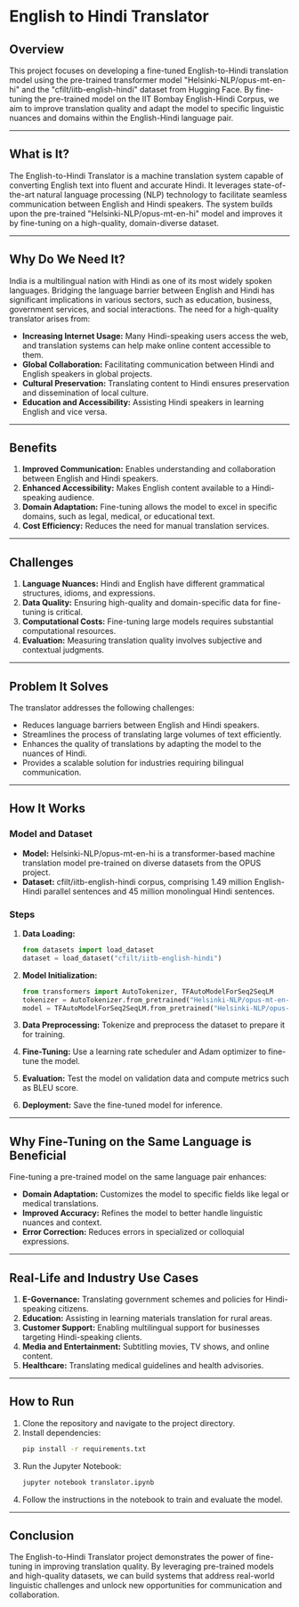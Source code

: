# English to Hindi Translator

## Overview

This project focuses on developing a fine-tuned English-to-Hindi translation model using the pre-trained transformer model "Helsinki-NLP/opus-mt-en-hi" and the "cfilt/iitb-english-hindi" dataset from Hugging Face. By fine-tuning the pre-trained model on the IIT Bombay English-Hindi Corpus, we aim to improve translation quality and adapt the model to specific linguistic nuances and domains within the English-Hindi language pair.

---

## What is It?

The English-to-Hindi Translator is a machine translation system capable of converting English text into fluent and accurate Hindi. It leverages state-of-the-art natural language processing (NLP) technology to facilitate seamless communication between English and Hindi speakers. The system builds upon the pre-trained "Helsinki-NLP/opus-mt-en-hi" model and improves it by fine-tuning on a high-quality, domain-diverse dataset.

---

## Why Do We Need It?

India is a multilingual nation with Hindi as one of its most widely spoken languages. Bridging the language barrier between English and Hindi has significant implications in various sectors, such as education, business, government services, and social interactions. The need for a high-quality translator arises from:

- **Increasing Internet Usage:** Many Hindi-speaking users access the web, and translation systems can help make online content accessible to them.
- **Global Collaboration:** Facilitating communication between Hindi and English speakers in global projects.
- **Cultural Preservation:** Translating content to Hindi ensures preservation and dissemination of local culture.
- **Education and Accessibility:** Assisting Hindi speakers in learning English and vice versa.

---

## Benefits

1. **Improved Communication:** Enables understanding and collaboration between English and Hindi speakers.
2. **Enhanced Accessibility:** Makes English content available to a Hindi-speaking audience.
3. **Domain Adaptation:** Fine-tuning allows the model to excel in specific domains, such as legal, medical, or educational text.
4. **Cost Efficiency:** Reduces the need for manual translation services.

---

## Challenges

1. **Language Nuances:** Hindi and English have different grammatical structures, idioms, and expressions.
2. **Data Quality:** Ensuring high-quality and domain-specific data for fine-tuning is critical.
3. **Computational Costs:** Fine-tuning large models requires substantial computational resources.
4. **Evaluation:** Measuring translation quality involves subjective and contextual judgments.

---

## Problem It Solves

The translator addresses the following challenges:
- Reduces language barriers between English and Hindi speakers.
- Streamlines the process of translating large volumes of text efficiently.
- Enhances the quality of translations by adapting the model to the nuances of Hindi.
- Provides a scalable solution for industries requiring bilingual communication.

---

## How It Works

### Model and Dataset

- **Model:** Helsinki-NLP/opus-mt-en-hi is a transformer-based machine translation model pre-trained on diverse datasets from the OPUS project.
- **Dataset:** cfilt/iitb-english-hindi corpus, comprising 1.49 million English-Hindi parallel sentences and 45 million monolingual Hindi sentences.

### Steps

1. **Data Loading:**
   ```python
   from datasets import load_dataset
   dataset = load_dataset("cfilt/iitb-english-hindi")
   ```

2. **Model Initialization:**
   ```python
   from transformers import AutoTokenizer, TFAutoModelForSeq2SeqLM
   tokenizer = AutoTokenizer.from_pretrained("Helsinki-NLP/opus-mt-en-hi")
   model = TFAutoModelForSeq2SeqLM.from_pretrained("Helsinki-NLP/opus-mt-en-hi")
   ```

3. **Data Preprocessing:**
   Tokenize and preprocess the dataset to prepare it for training.

4. **Fine-Tuning:**
   Use a learning rate scheduler and Adam optimizer to fine-tune the model.

5. **Evaluation:**
   Test the model on validation data and compute metrics such as BLEU score.

6. **Deployment:**
   Save the fine-tuned model for inference.

---

## Why Fine-Tuning on the Same Language is Beneficial

Fine-tuning a pre-trained model on the same language pair enhances:

- **Domain Adaptation:** Customizes the model to specific fields like legal or medical translations.
- **Improved Accuracy:** Refines the model to better handle linguistic nuances and context.
- **Error Correction:** Reduces errors in specialized or colloquial expressions.

---

## Real-Life and Industry Use Cases

1. **E-Governance:** Translating government schemes and policies for Hindi-speaking citizens.
2. **Education:** Assisting in learning materials translation for rural areas.
3. **Customer Support:** Enabling multilingual support for businesses targeting Hindi-speaking clients.
4. **Media and Entertainment:** Subtitling movies, TV shows, and online content.
5. **Healthcare:** Translating medical guidelines and health advisories.

---

## How to Run

1. Clone the repository and navigate to the project directory.
2. Install dependencies:
   ```bash
   pip install -r requirements.txt
   ```
3. Run the Jupyter Notebook:
   ```bash
   jupyter notebook translator.ipynb
   ```
4. Follow the instructions in the notebook to train and evaluate the model.

---

## Conclusion

The English-to-Hindi Translator project demonstrates the power of fine-tuning in improving translation quality. By leveraging pre-trained models and high-quality datasets, we can build systems that address real-world linguistic challenges and unlock new opportunities for communication and collaboration.